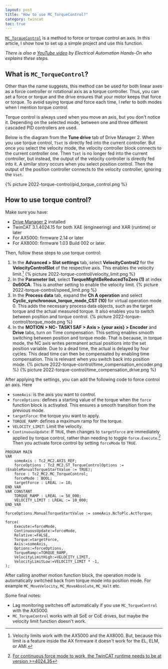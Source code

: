 ```yaml
---
layout: post
title: "How to use MC_TorqueControl?"
category: twincat
toc: true
---
```


[`MC_TorqueControl`](https://infosys.beckhoff.com/content/1033/tcplclib_tc2_mc2/7617393803.html?id=6677792901421113137) is a method to force or torque control an axis. In this article, I show how to set up a simple project and use this function.

_There is also a [YouTube video](https://www.youtube.com/watch?v=Lw-yW4OdtZA) by Electrical Automation Hands-On who explains these steps._

## What is `MC_TorqueControl`?

Other than the name suggests, this method can be used for both linear axes as a force controller or rotational axis as a torque controller. Thus, you can set a force or torque and the drive ensures that your motor keeps that force or torque. To avoid saying torque _and_ force each time, I refer to both modes when I mention torque control.

Torque control is always used when you move an axis, but you don't notice it. Depending on the selected mode, between one and three different cascaded PID controllers are used.

Below is the diagram from the **Tune drive** tab of Drive Manager 2. When you use torque control, `Tset` is directly fed into the current controller. But once you select the velocity mode, the velocity controller block connects to the current controller one. Then `Tset` is no longer fed into the current controller, but instead, the output of the velocity controller is directly fed into it. A similar story occurs when you select position control. Then the output of the position controller connects to the velocity controller, ignoring the `Vset`.

{% picture 2022-torque-control/pid_torque_control.png %}

## How to use torque control?

Make sure you have:

- [Drive Manager 2](https://www.beckhoff.com/en-en/products/automation/twincat/texxxx-twincat-3-engineering/te5950.html) installed
- TwinCAT 3.1.4024.15 for both XAE (engineering) and XAR (runtime) or later
- For AX5000: firmware 2.14 or later
- For AX8000: firmware 1.03 Build 002 or later.

Then, follow these steps to use torque control:

1. In the **Advanced > Slot settings** tab, select **VelocityControl2** for the **VelocityControlSlot** of the respective axis. This enables the velocity limit.[^1]
   {% picture 2022-torque-control/velocity_limit.png %}
2. In the **Parameter list**, select **TorqueMightBeReducedToZero (1)** at index **0x60CA**. This is another setting to enable the velocity limit.
   {% picture 2022-torque-control/speed_limit.png %}
3. In the **Process data** tab, expand the **Ch A operation** and select **Cyclic_synchronous_torque_mode_CST (10)** for virtual operation mode 0. This adds the necessary process data objects, such as the target torque and the actual measured torque. It also enables you to switch between position and torque control.
   {% picture 2022-torque-control/torque_mode.png %}
4. In the **MOTION > NC- TASK1 SAF > Axis > {your axis} > Encoder** and **Drive** tabs, turn on Time compensation. This setting enables smooth switching between position and torque mode. That is because, in torque mode, the NC axis writes permanent actual positions into the set position variable. Due to a dead time, the actual is delayed by four cycles. This dead time can then be compensated by enabling time compensation. This is relevant when you switch back into position mode.
   {% picture 2022-torque-control/time_compensation_encoder.png %}
   {% picture 2022-torque-control/time_compensation_drive.png %}

After applying the settings, you can add the following code to force control an axis. Here

- `someAxis`: is the axis you want to control.
- `forceOptions`: defines a starting value of the torque when the `force` function block is activated. This ensures a smooth transition from the previous mode.
- `targetForce`: the torque you want to apply.
- `TORQUE_RAMP`: defines a maximum ramp for the torque.
- `VELOCITY_LIMIT`: Limit the velocity.
- `ContinuousUpdate`: If `TRUE`, then changes to `targetForce` are immediately applied by torque control, rather than needing to toggle `force.Execute`.[^2]
  Then you activate force control by setting `forceMode` to `TRUE`.

```
PROGRAM MAIN
VAR
    someAxis : Tc2_MC2.AXIS_REF;
    forceOptions : Tc2_MC2.ST_TorqueControlOptions := (EnableManualTorqueStartValue := TRUE);
    force : Tc2_MC2.MC_TorqueControl;
    forceMode : BOOL;
    targetForce : LREAL := 10;
END_VAR
VAR CONSTANT
	TORQUE_RAMP : LREAL := 50_000;
	VELOCITY_LIMIT : LREAL := 10_000;
END_VAR

forceOptions.ManualTorqueStartValue := someAxis.NcToPlc.ActTorque;

force(
	Execute:=forceMode,
    ContinuousUpdate:=forceMode,
    Relative:=FALSE,
    Torque:=targetForce,
    Axis:=someAxis,
    Options:=forceOptions,
    TorqueRamp:=TORQUE_RAMP,
    VelocityLimitHigh:=VELOCITY_LIMIT,
    VelocityLimitLow:=VELOCITY_LIMIT * -1,
);
```

After calling another motion function block, the operation mode is automatically switched back from torque mode into position mode. For example `MC_MoveVelocity`, `MC_MoveAbsolute`, `MC_Halt` etc.

Some final notes:

- Lag monitoring switches off automatically if you use `MC_TorqueControl` with the AX5000.
- `MC_TorqueControl` works with all SoE or CoE drives, but maybe the velocity limit function doesn't work.

[^1]: Velocity limits work with the AX5000 and the AX8000. But, because this limit is a feature inside the AX firmware it doesn't work for the EL, ELM, or AMI.
[^2]: [For continuous force mode to work, the TwinCAT runtime needs to be at version >=4024.35](https://cookncode.com/TwinCatChangelog/tc3/#features)

